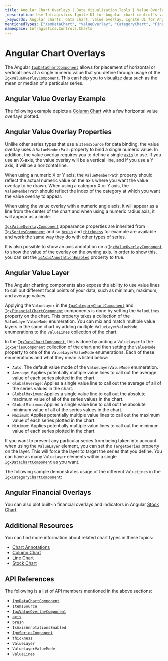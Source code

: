 ```yaml
---
title: Angular Chart Overlays | Data Visualization Tools | Value Overlay | Infragistics
_description: Use Infragistics Ignite UI for Angular chart control's value overlay feature to place horizontal or vertical lines at a single numeric value. Learn about our Ignite UI for Angular graph types!
_keywords: Angular charts, data chart, value overlay, Ignite UI for Angular, Infragistics
mentionedTypes: ["XamDataChart", "ValueOverlay", "CategoryChart", "FinancialChart"]
namespace: Infragistics.Controls.Charts
---
```


# Angular Chart Overlays

The Angular [`IgxDataChartComponent`]({environment:dvApiBaseUrl}/products/ignite-ui-angular/api/docs/typescript/latest/classes/igniteui_angular_charts.igxdatachartcomponent.html) allows for placement of horizontal or vertical lines at a single numeric value that you define through usage of the [`IgxValueOverlayComponent`]({environment:dvApiBaseUrl}/products/ignite-ui-angular/api/docs/typescript/latest/classes/igniteui_angular_charts.igxvalueoverlaycomponent.html). This can help you to visualize data such as the mean or median of a particular series.

## Angular Value Overlay Example

The following example depicts a [Column Chart](../types/column-chart.md) with a few horizontal value overlays plotted.

<code-view style="height: 600px" alt="Angular Value Overlay Example"
           data-demos-base-url="{environment:dvDemosBaseUrl}"
                    iframe-src="{environment:dvDemosBaseUrl}/charts/data-chart/series-value-overlay"
                                                 github-src="charts/data-chart/series-value-overlay">
</code-view>


<div class="divider--half"></div>

## Angular Value Overlay Properties

Unlike other series types that use a `ItemsSource` for data binding, the value overlay uses a `ValueMemberPath` property to bind a single numeric value. In addition, the value overlay requires you to define a single [`axis`]({environment:dvApiBaseUrl}/products/ignite-ui-angular/api/docs/typescript/latest/classes/igniteui_angular_charts.igxvalueoverlaycomponent.html#axis) to use. If you use an X-axis, the value overlay will be a vertical line, and if you use a Y-axis, it will be a horizontal line.

When using a numeric X or Y axis, the `ValueMemberPath` property should reflect the actual numeric value on the axis where you want the value overlay to be drawn. When using a category X or Y axis, the `ValueMemberPath` should reflect the index of the category at which you want the value overlay to appear.

When using the value overlay with a numeric angle axis, it will appear as a line from the center of the chart and when using a numeric radius axis, it will appear as a circle.

[`IgxValueOverlayComponent`]({environment:dvApiBaseUrl}/products/ignite-ui-angular/api/docs/typescript/latest/classes/igniteui_angular_charts.igxvalueoverlaycomponent.html) appearance properties are inherited from [`IgxSeriesComponent`]({environment:dvApiBaseUrl}/products/ignite-ui-angular/api/docs/typescript/latest/classes/igniteui_angular_charts.igxseriescomponent.html) and so [`brush`]({environment:dvApiBaseUrl}/products/ignite-ui-angular/api/docs/typescript/latest/classes/igniteui_angular_charts.igxseriescomponent.html#brush) and [`thickness`]({environment:dvApiBaseUrl}/products/ignite-ui-angular/api/docs/typescript/latest/classes/igniteui_angular_charts.igxseriescomponent.html#thickness) for example are available and work the same way they do with other types of series.

It is also possible to show an axis annotation on a [`IgxValueOverlayComponent`]({environment:dvApiBaseUrl}/products/ignite-ui-angular/api/docs/typescript/latest/classes/igniteui_angular_charts.igxvalueoverlaycomponent.html) to show the value of the overlay on the owning axis. In order to show this, you can set the [`isAxisAnnotationEnabled`]({environment:dvApiBaseUrl}/products/ignite-ui-angular/api/docs/typescript/latest/classes/igniteui_angular_charts.igxvalueoverlaycomponent.html#isaxisannotationenabled) property to true.

## Angular Value Layer

The Angular charting components also expose the ability to use value lines to call out different focal points of your data, such as minimum, maximum, and average values.

Applying the `ValueLayer` in the [`IgxCategoryChartComponent`]({environment:dvApiBaseUrl}/products/ignite-ui-angular/api/docs/typescript/latest/classes/igniteui_angular_charts.igxcategorychartcomponent.html) and [`IgxFinancialChartComponent`]({environment:dvApiBaseUrl}/products/ignite-ui-angular/api/docs/typescript/latest/classes/igniteui_angular_charts.igxfinancialchartcomponent.html) components is done by setting the `ValueLines` property on the chart. This property takes a collection of the `ValueLayerValueMode` enumeration. You can mix and match multiple value layers in the same chart by adding multiple `ValueLayerValueMode` enumerations to the `ValueLines` collection of the chart.

In the [`IgxDataChartComponent`]({environment:dvApiBaseUrl}/products/ignite-ui-angular/api/docs/typescript/latest/classes/igniteui_angular_charts.igxdatachartcomponent.html), this is done by adding a `ValueLayer` to the [`IgxSeriesComponent`]({environment:dvApiBaseUrl}/products/ignite-ui-angular/api/docs/typescript/latest/classes/igniteui_angular_charts.igxseriescomponent.html) collection of the chart and then setting the `ValueMode` property to one of the `ValueLayerValueMode` enumerations. Each of these enumerations and what they mean is listed below:

*   `Auto`: The default value mode of the `ValueLayerValueMode` enumeration.
*   `Average`: Applies potentially multiple value lines to call out the average value of each series plotted in the chart.
*   `GlobalAverage`: Applies a single value line to call out the average of all of the series values in the chart.
*   `GlobalMaximum`: Applies a single value line to call out the absolute maximum value of all of the series values in the chart.
*   `GlobalMinimum`: Applies a single value line to call out the absolute minimum value of all of the series values in the chart.
*   `Maximum`: Applies potentially multiple value lines to call out the maximum value of each series plotted in the chart.
*   `Minimum`: Applies potentially multiple value lines to call out the minimum value of each series plotted in the chart.

If you want to prevent any particular series from being taken into account when using the `ValueLayer` element, you can set the `TargetSeries` property on the layer. This will force the layer to target the series that you define. You can have as many `ValueLayer` elements within a single [`IgxDataChartComponent`]({environment:dvApiBaseUrl}/products/ignite-ui-angular/api/docs/typescript/latest/classes/igniteui_angular_charts.igxdatachartcomponent.html) as you want.

The following sample demonstrates usage of the different `ValueLines` in the [`IgxCategoryChartComponent`]({environment:dvApiBaseUrl}/products/ignite-ui-angular/api/docs/typescript/latest/classes/igniteui_angular_charts.igxcategorychartcomponent.html):

<code-view style="height: 600px" alt="Angular Value Lines Example"
           data-demos-base-url="{environment:dvDemosBaseUrl}"
                    iframe-src="{environment:dvDemosBaseUrl}/charts/category-chart/value-lines"
                                                 github-src="charts/category-chart/value-lines">
</code-view>


<div class="divider--half"></div>

## Angular Financial Overlays

You can also plot built-in financial overlays and indicators in Angular [Stock Chart](../types/stock-chart.md).

## Additional Resources

You can find more information about related chart types in these topics:

*   [Chart Annotations](chart-annotations.md)
*   [Column Chart](../types/area-chart.md)
*   [Line Chart](../types/line-chart.md)
*   [Stock Chart](../types/stock-chart.md)

## API References

The following is a list of API members mentioned in the above sections:

*   [`IgxDataChartComponent`]({environment:dvApiBaseUrl}/products/ignite-ui-angular/api/docs/typescript/latest/classes/igniteui_angular_charts.igxdatachartcomponent.html)
*   `ItemsSource`
*   [`IgxValueOverlayComponent`]({environment:dvApiBaseUrl}/products/ignite-ui-angular/api/docs/typescript/latest/classes/igniteui_angular_charts.igxvalueoverlaycomponent.html)
*   [`axis`]({environment:dvApiBaseUrl}/products/ignite-ui-angular/api/docs/typescript/latest/classes/igniteui_angular_charts.igxvalueoverlaycomponent.html#axis)
*   [`brush`]({environment:dvApiBaseUrl}/products/ignite-ui-angular/api/docs/typescript/latest/classes/igniteui_angular_charts.igxseriescomponent.html#brush)
*   `IsAxisAnnotationsEnabled`
*   [`IgxSeriesComponent`]({environment:dvApiBaseUrl}/products/ignite-ui-angular/api/docs/typescript/latest/classes/igniteui_angular_charts.igxseriescomponent.html)
*   [`thickness`]({environment:dvApiBaseUrl}/products/ignite-ui-angular/api/docs/typescript/latest/classes/igniteui_angular_charts.igxseriescomponent.html#thickness)
*   `ValueLayer`
*   `ValueLayerValueMode`
*   `ValueLines`
